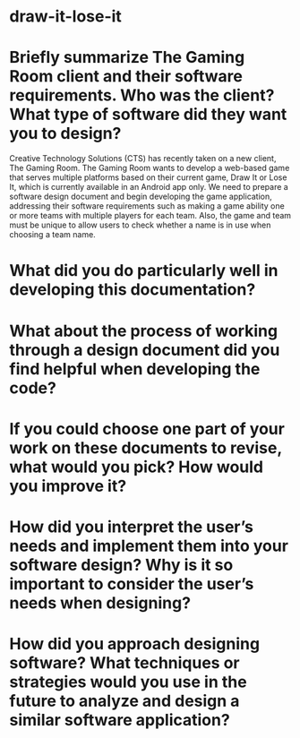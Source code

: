 # draw-it-lose-it
# Briefly summarize The Gaming Room client and their software requirements. Who was the client? What type of software did they want you to design?
Creative Technology Solutions (CTS) has recently taken on a new client, The Gaming Room. The Gaming Room wants to develop a web-based game that serves multiple platforms based on their current game, Draw It or Lose It, which is currently available in an Android app only.
 We need to prepare a software design document and begin developing the game application, addressing their software requirements such as making a game ability one or more teams with multiple players for each team. Also, the game and team must be unique to allow users to check whether a name is in use when choosing a team name.

# What did you do particularly well in developing this documentation?
# What about the process of working through a design document did you find helpful when developing the code?
# If you could choose one part of your work on these documents to revise, what would you pick? How would you improve it?
# How did you interpret the user’s needs and implement them into your software design? Why is it so important to consider the user’s needs when designing?
# How did you approach designing software? What techniques or strategies would you use in the future to analyze and design a similar software application?
